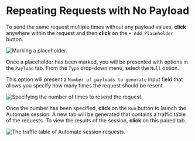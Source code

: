 # Repeating Requests with No Payload

To send the same request multiple times without any payload values, **click** anywhere within the request and then **click** on the `+ Add Placeholder` button.

<img alt="Marking a placeholder." src="/_images/automate_placeholder_null.png" center/>

Once a placeholder has been marked, you will be presented with options in the `Payload` tab. From the `Type` drop-down menu, select the `Null` option.

This option will present a `Number of payloads to generate` input field that allows you specify how many times the request should be resent.

<img alt="Specifying the number of times to resend the request." src="/_images/automate_null.png" center/>

Once the number has been specified, **click** on the `Run` button to launch the Automate session. A new tab will be generated that contains a traffic table of the requests. To view the results of the session, **click** on this paired tab.

<img alt="The traffic table of Automate session requests." src="/_images/automate_null_results.png" center/>

